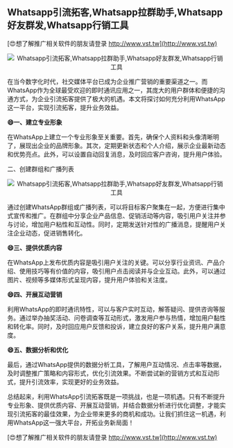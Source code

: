 ## **Whatsapp引流拓客,Whatsapp拉群助手,Whatsapp好友群发,Whatsapp行销工具**

[😍想了解推广相关软件的朋友请登录 http://www.vst.tw](http://www.vst.tw)

 <center><img src="https://vst.tw/MP4/tuiguang/png/2.png" alt="Whatsapp引流拓客,Whatsapp拉群助手,Whatsapp好友群发,Whatsapp行销工具"></center>

在当今数字化时代，社交媒体平台已成为企业推广营销的重要渠道之一。而WhatsApp作为全球最受欢迎的即时通讯应用之一，其庞大的用户群体和便捷的沟通方式，为企业引流拓客提供了极大的机遇。本文将探讨如何充分利用WhatsApp这一平台，实现引流拓客，提升业务效益。

**😄一、建立专业形象**

在WhatsApp上建立一个专业形象至关重要。首先，确保个人资料和头像清晰明了，展现出企业的品牌形象。其次，定期更新状态和个人介绍，展示企业最新动态和优势亮点。此外，可以设置自动回复消息，及时回应客户咨询，提升用户体验。

二、创建群组和广播列表

 <center><img src="https://vst.tw/MP4/tuiguang/png/1.png" alt="Whatsapp引流拓客,Whatsapp拉群助手,Whatsapp好友群发,Whatsapp行销工具"></center>

通过创建WhatsApp群组或广播列表，可以将目标客户聚集在一起，方便进行集中式宣传和推广。在群组中分享企业产品信息、促销活动等内容，吸引用户关注并参与讨论，增加用户粘性和互动性。同时，定期发送针对性的广播消息，提醒用户关注企业动态，促进销售转化。

**😄三、提供优质内容**

在WhatsApp上发布优质内容是吸引用户关注的关键。可以分享行业资讯、产品介绍、使用技巧等有价值的内容，吸引用户点击阅读并与企业互动。此外，可以通过图片、视频等多媒体形式呈现内容，提升用户体验和关注度。

**😄四、开展互动营销**

利用WhatsApp的即时通讯特性，可以与客户实时互动，解答疑问、提供咨询等服务。通过举办抽奖活动、问卷调查等互动形式，激发用户参与热情，增加用户黏性和转化率。同时，及时回应用户反馈和投诉，建立良好的客户关系，提升用户满意度。

**😄五、数据分析和优化**

最后，通过WhatsApp提供的数据分析工具，了解用户互动情况、点击率等数据，及时调整推广策略和内容形式，优化引流效果。不断尝试新的营销方式和互动形式，提升引流效率，实现更好的业务效益。

总结起来，利用WhatsApp引流拓客既是一项挑战，也是一项机遇。只有不断提升专业形象、提供优质内容、开展互动营销，并结合数据分析进行优化调整，才能实现引流拓客的最佳效果，为企业带来更多的商机和成功。让我们抓住这一机遇，利用WhatsApp这一强大平台，开拓业务新局面！

[😍想了解推广相关软件的朋友请登录 http://www.vst.tw](http://www.vst.tw)



